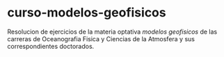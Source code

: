 # curso-modelos-geofisicos
Resolucion de ejercicios de la materia optativa _modelos geofisicos_ de las carreras de Oceanografia Fisica y Ciencias de la Atmosfera y sus correspondientes doctorados.
